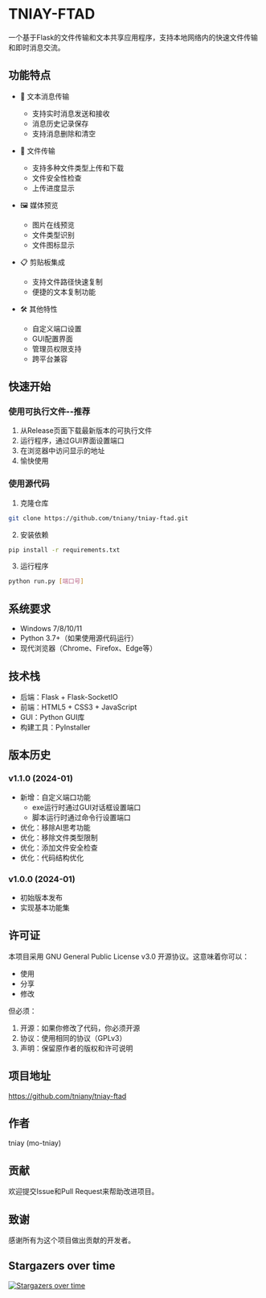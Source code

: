 # TNIAY-FTAD

一个基于Flask的文件传输和文本共享应用程序，支持本地网络内的快速文件传输和即时消息交流。

## 功能特点

- 📝 文本消息传输
  - 支持实时消息发送和接收
  - 消息历史记录保存
  - 支持消息删除和清空
  
- 📁 文件传输
  - 支持多种文件类型上传和下载
  - 文件安全性检查
  - 上传进度显示
  
- 🖼️ 媒体预览
  - 图片在线预览
  - 文件类型识别
  - 文件图标显示
  
- 📋 剪贴板集成
  - 支持文件路径快速复制
  - 便捷的文本复制功能
  
- 🛠️ 其他特性
  - 自定义端口设置
  - GUI配置界面
  - 管理员权限支持
  - 跨平台兼容

## 快速开始

### 使用可执行文件--推荐

1. 从Release页面下载最新版本的可执行文件
2. 运行程序，通过GUI界面设置端口
3. 在浏览器中访问显示的地址
4. 愉快使用 

### 使用源代码

1. 克隆仓库
```bash
git clone https://github.com/tniany/tniay-ftad.git
```

2. 安装依赖
```bash
pip install -r requirements.txt
```

3. 运行程序
```bash
python run.py [端口号]
```

## 系统要求

- Windows 7/8/10/11
- Python 3.7+（如果使用源代码运行）
- 现代浏览器（Chrome、Firefox、Edge等）

## 技术栈

- 后端：Flask + Flask-SocketIO
- 前端：HTML5 + CSS3 + JavaScript
- GUI：Python GUI库
- 构建工具：PyInstaller

## 版本历史

### v1.1.0 (2024-01)
- 新增：自定义端口功能
  - exe运行时通过GUI对话框设置端口
  - 脚本运行时通过命令行设置端口
- 优化：移除AI思考功能
- 优化：移除文件类型限制
- 优化：添加文件安全检查
- 优化：代码结构优化

### v1.0.0 (2024-01)
- 初始版本发布
- 实现基本功能集

## 许可证

本项目采用 GNU General Public License v3.0 开源协议。这意味着你可以：

- 使用
- 分享
- 修改

但必须：

1. 开源：如果你修改了代码，你必须开源
2. 协议：使用相同的协议（GPLv3）
3. 声明：保留原作者的版权和许可说明

## 项目地址

https://github.com/tniany/tniay-ftad

## 作者

tniay (mo-tniay)

## 贡献

欢迎提交Issue和Pull Request来帮助改进项目。

## 致谢

感谢所有为这个项目做出贡献的开发者。 


## Stargazers over time
[![Stargazers over time](https://starchart.cc/tniany/tniay-ftad.svg?variant=adaptive)](https://starchart.cc/tniany/tniay-ftad)

